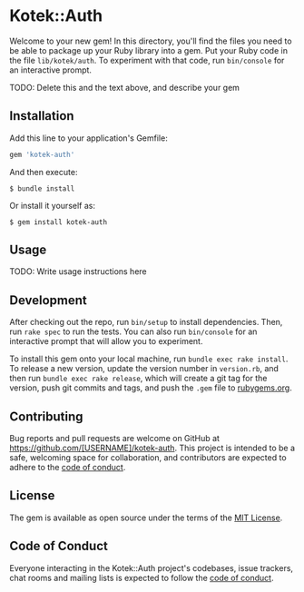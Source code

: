 # Kotek::Auth

Welcome to your new gem! In this directory, you'll find the files you need to be able to package up your Ruby library into a gem. Put your Ruby code in the file `lib/kotek/auth`. To experiment with that code, run `bin/console` for an interactive prompt.

TODO: Delete this and the text above, and describe your gem

## Installation

Add this line to your application's Gemfile:

```ruby
gem 'kotek-auth'
```

And then execute:

    $ bundle install

Or install it yourself as:

    $ gem install kotek-auth

## Usage

TODO: Write usage instructions here

## Development

After checking out the repo, run `bin/setup` to install dependencies. Then, run `rake spec` to run the tests. You can also run `bin/console` for an interactive prompt that will allow you to experiment.

To install this gem onto your local machine, run `bundle exec rake install`. To release a new version, update the version number in `version.rb`, and then run `bundle exec rake release`, which will create a git tag for the version, push git commits and tags, and push the `.gem` file to [rubygems.org](https://rubygems.org).

## Contributing

Bug reports and pull requests are welcome on GitHub at https://github.com/[USERNAME]/kotek-auth. This project is intended to be a safe, welcoming space for collaboration, and contributors are expected to adhere to the [code of conduct](https://github.com/[USERNAME]/kotek-auth/blob/master/CODE_OF_CONDUCT.md).


## License

The gem is available as open source under the terms of the [MIT License](https://opensource.org/licenses/MIT).

## Code of Conduct

Everyone interacting in the Kotek::Auth project's codebases, issue trackers, chat rooms and mailing lists is expected to follow the [code of conduct](https://github.com/[USERNAME]/kotek-auth/blob/master/CODE_OF_CONDUCT.md).
